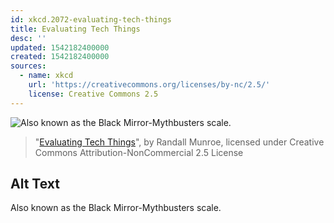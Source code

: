 ```yaml
---
id: xkcd.2072-evaluating-tech-things
title: Evaluating Tech Things
desc: ''
updated: 1542182400000
created: 1542182400000
sources:
  - name: xkcd
    url: 'https://creativecommons.org/licenses/by-nc/2.5/'
    license: Creative Commons 2.5
---
```

![Also known as the Black Mirror-Mythbusters scale.](https://imgs.xkcd.com/comics/evaluating_tech_things.png)
> "[Evaluating Tech Things](https://xkcd.com/2072/)", by Randall Munroe, licensed under Creative Commons Attribution-NonCommercial 2.5 License

## Alt Text
Also known as the Black Mirror-Mythbusters scale.
